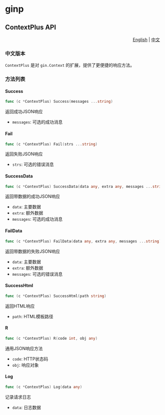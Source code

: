 # ginp

## ContextPlus API

<div align="right">
  <a href="#english">English</a> | 
  <a href="#chinese">中文</a>
</div>

<a id="chinese"></a>
### 中文版本
`ContextPlus` 是对 `gin.Context` 的扩展，提供了更便捷的响应方法。

### 方法列表

#### Success
```go
func (c *ContextPlus) Success(messages ...string)
```
返回成功JSON响应
- `messages`: 可选的成功消息

#### Fail
```go
func (c *ContextPlus) Fail(strs ...string)
```
返回失败JSON响应
- `strs`: 可选的错误消息

#### SuccessData
```go
func (c *ContextPlus) SuccessData(data any, extra any, messages ...string)
```
返回带数据的成功JSON响应
- `data`: 主要数据
- `extra`: 额外数据
- `messages`: 可选的成功消息

#### FailData
```go
func (c *ContextPlus) FailData(data any, extra any, messages ...string)
```
返回带数据的失败JSON响应
- `data`: 主要数据
- `extra`: 额外数据
- `messages`: 可选的错误消息

#### SuccessHtml
```go
func (c *ContextPlus) SuccessHtml(path string)
```
返回HTML响应
- `path`: HTML模板路径

#### R
```go
func (c *ContextPlus) R(code int, obj any)
```
通用JSON响应方法
- `code`: HTTP状态码
- `obj`: 响应对象

#### Log
```go
func (c *ContextPlus) Log(data any)
```
记录请求日志
- `data`: 日志数据